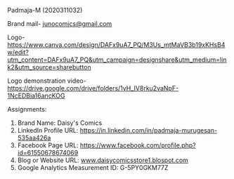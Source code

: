Padmaja-M (2020311032)

Brand mail- junocomics@gmail.com

Logo- https://www.canva.com/design/DAFx9uA7_PQ/M3Us_mtMaVB3b19xKHsB4w/edit?utm_content=DAFx9uA7_PQ&utm_campaign=designshare&utm_medium=link2&utm_source=sharebutton

Logo demonstration video- https://drive.google.com/drive/folders/1yH_IV8rku2vaNpF-1NcEDBia16ancKOG

Assignments:
1. Brand Name: Daisy's Comics
2. LinkedIn Profile URL: https://in.linkedin.com/in/padmaja-murugesan-535aa426a
3. Facebook Page URL: https://www.facebook.com/profile.php?id=61550678674069
4. Blog or Website URL: www.daisycomicsstore1.blospot.com
5. Google Analytics Measurement ID: G-5PY0GKM77Z
